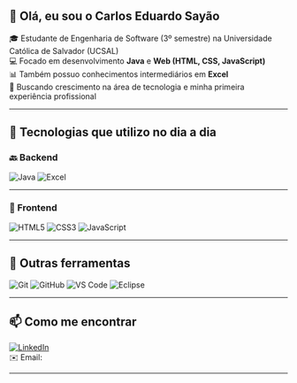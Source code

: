 ## 👋 Olá, eu sou o Carlos Eduardo Sayão

🎓 Estudante de Engenharia de Software (3º semestre) na Universidade Católica de Salvador (UCSAL)  
💻 Focado em desenvolvimento **Java** e **Web (HTML, CSS, JavaScript)**  
📊 Também possuo conhecimentos intermediários em **Excel**  
🚀 Buscando crescimento na área de tecnologia e minha primeira experiência profissional

---

## 🧠 Tecnologias que utilizo no dia a dia

### 🔙 Backend
![Java](https://img.shields.io/badge/Java-%23ED8B00.svg?style=for-the-badge&logo=java&logoColor=white)
![Excel](https://img.shields.io/badge/Excel-217346?style=for-the-badge&logo=microsoft-excel&logoColor=white)

---

### 🎨 Frontend
![HTML5](https://img.shields.io/badge/HTML5-E34F26?style=for-the-badge&logo=html5&logoColor=white)
![CSS3](https://img.shields.io/badge/CSS3-1572B6?style=for-the-badge&logo=css3&logoColor=white)
![JavaScript](https://img.shields.io/badge/JavaScript-F7DF1E?style=for-the-badge&logo=javascript&logoColor=black)

---

## 🧰 Outras ferramentas
![Git](https://img.shields.io/badge/Git-F05032?style=for-the-badge&logo=git&logoColor=white)
![GitHub](https://img.shields.io/badge/GitHub-121011?style=for-the-badge&logo=github&logoColor=white)
![VS Code](https://img.shields.io/badge/VSCode-007ACC?style=for-the-badge&logo=visual-studio-code&logoColor=white)
![Eclipse](https://img.shields.io/badge/Eclipse-2C2255?style=for-the-badge&logo=eclipse&logoColor=white)

---

## 📫 Como me encontrar
[![LinkedIn](https://img.shields.io/badge/LinkedIn-0A66C2?style=for-the-badge&logo=linkedin&logoColor=white)](https://linkedin.com)  
✉️ Email: 

---


